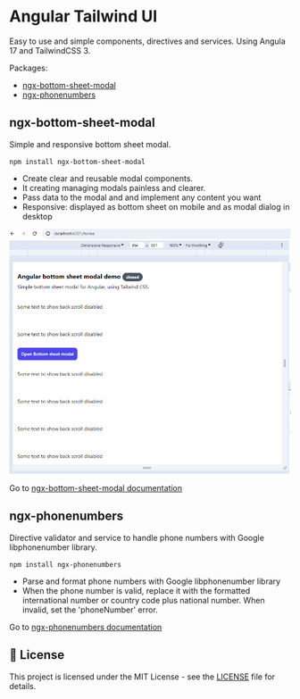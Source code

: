 # Angular Tailwind UI

Easy to use and simple components, directives and services. Using Angula 17 and TailwindCSS 3.

Packages:

- [ngx-bottom-sheet-modal](https://github.com/quedicesebas/angular-tailwind-ui/blob/main/projects/ngx-bottom-sheet-modal/README.md)
- [ngx-phonenumbers](https://github.com/quedicesebas/angular-tailwind-ui/blob/main/projects/ngx-phonenumbers/README.md)

## ngx-bottom-sheet-modal

Simple and responsive bottom sheet modal.

```shell
npm install ngx-bottom-sheet-modal
```

- Create clear and reusable modal components.
- It creating managing modals painless and clearer.
- Pass data to the modal and and implement any content you want
- Responsive: displayed as bottom sheet on mobile and as modal dialog in desktop

![Demo animation](https://raw.githubusercontent.com/quedicesebas/angular-tailwind-ui/main/projects/ngx-bottom-sheet-modal/demo.gif)

Go to [ngx-bottom-sheet-modal documentation](https://github.com/quedicesebas/angular-tailwind-ui/blob/main/projects/ngx-bottom-sheet-modal/README.md)

## ngx-phonenumbers

Directive validator and service to handle phone numbers with Google libphonenumber library.

```shell
npm install ngx-phonenumbers
```

- Parse and format phone numbers with Google libphonenumber library
- When the phone number is valid, replace it with the formatted international number or country code plus national number. When invalid, set the 'phoneNumber' error.

Go to [ngx-phonenumbers documentation](https://github.com/quedicesebas/angular-tailwind-ui/blob/main/projects/ngx-phonenumbers/README.md)

## 📄 License

This project is licensed under the MIT License - see the [LICENSE](https://raw.githubusercontent.com/quedicesebas/angular-tailwind-ui/main/LICENSE) file for details.

